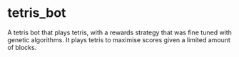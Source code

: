 # tetris_bot

A tetris bot that plays tetris, with a rewards strategy that was fine tuned with genetic algorithms.
It plays tetris to maximise scores given a limited amount of blocks.
